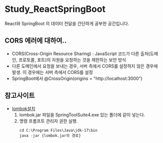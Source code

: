 # Study_ReactSpringBoot
 React와 SpringBoot 의 데이터 전달을 간단하게 공부한 공간입니다.
 
## CORS 에러에 대하여..
- CORS(Cross-Origin Resource Sharing) :  JavaScript 코드가 다른 출처(도메인, 프로토콜, 포트)의 자원을 요청하는 것을 제한하는 보안 방식
- 다른 도메인에서 요청을 보내는 경우, 서버 측에서 CORS를 설정하지 않은 경우에 발생. 이 경우에는 서버 측에서 CORS를 설정
- SpringBoot에서 @CrossOrigin(origins = "http://localhost:3000")

## 참고사이트
- [lombok설치](https://projectlombok.org/download)
    1. lombok.jar 파일을 SpringToolSuite4.exe 있는 폴더에 같이 넣는다.
    2. 명령 프롬프트 관리자 권한 실행.
        ```shell
        cd C:\Program Files\Java\jdk-17\bin
        java -jar {lombok.jar의 경로}
        ```
